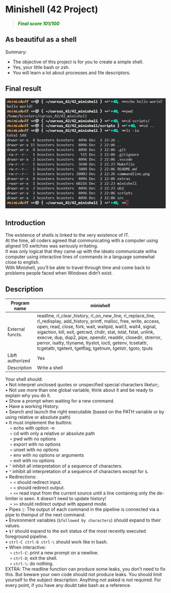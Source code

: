 # Minishell (42 Project)
> <span style="color:green">***Final score 101/100***</span>
## As beautiful as a shell
Summary:
- The objective of this project is for you to create a simple shell.
- Yes, your little bash or zsh.
- You will learn a lot about processes and file descriptors.

## Final result
![prompt](commandline.png)
## Introduction
The existence of shells is linked to the very existence of IT.<br> At the time, all coders agreed that communicating with a computer using aligned 1/0 switches was seriously irritating.<br> It was only logical that they came up with the ideato communicate witha computer using interactive lines of commands in a language somewhat close to english.<br>With Minishell, you’ll be able to travel through time and come back to problems people faced when Windows didn’t exist.

## Description

| Program name     | minishell                                                                                                                                                                                                                                                                                                                                                                                                                                            |
|------------------|------------------------------------------------------------------------------------------------------------------------------------------------------------------------------------------------------------------------------------------------------------------------------------------------------------------------------------------------------------------------------------------------------------------------------------------------------|
| External functs. | readline, rl_clear_history, rl_on_new_line, rl_replace_line, rl_redisplay, add_history, printf, malloc, free, write, access, open, read, close, fork, wait, waitpid, wait3, wait4, signal, sigaction, kill, exit, getcwd, chdir, stat, lstat, fstat, unlink, execve, dup, dup2, pipe, opendir, readdir, closedir, strerror, perror, isatty, ttyname, ttyslot, ioctl, getenv, tcsetattr, tcgetattr, tgetent, tgetflag, tgetnum, tgetstr, tgoto, tputs |
| Libft authorized | Yes                                                                                                                                                                                                                                                                                                                                                                                                                                                  |
| Description      | Write a shell                                                                                                                                                                                                                                                                                                                                                                                                                                        |

Your shell should:
<br>• Not interpret unclosed quotes or unspecified special characters like\or;.
<br>• Not use more than one global variable, think about it and be ready to explain why you do it.
<br>• Show a prompt when waiting for a new command.
<br>• Have a working History.
<br>• Search and launch the right executable (based on the PATH variable or by using relative or absolute path)
<br>• It must implement the builtins:
<br>&emsp;◦ echo with option -n
<br>&emsp;◦ cd with only a relative or absolute path
<br>&emsp;◦ pwd with no options
<br>&emsp;◦ export with no options
<br>&emsp;◦ unset with no options
<br>&emsp;◦ env with no options or arguments
<br>&emsp;◦ exit with no options
<br>• `’` inhibit all interpretation of a sequence of characters.
<br>• `"` inhibit all interpretation of a sequence of characters except for `$`.
<br>• Redirections:
<br>&emsp;◦ `<` should redirect input.
<br>&emsp;◦ `>` should redirect output.
<br>&emsp;◦ `<<` read input from the current source until a line containing only the de-limiter is seen. it doesn’t need to update history!
<br>&emsp;◦ `>>` should redirect output with append mode.
<br>• Pipes `|`: The output of each command in the pipeline is connected via a pipe to theinput of the next command.
<br>• Environment variables (`$followed by characters`) should expand to their values.
<br>• `$?` should expand to the exit status of the most recently executed foreground pipeline.
<br>• `ctrl-C ctrl-D ctrl-\` should work like in bash.
<br>• When interactive:
<br>&emsp;◦ `ctrl-C`: print a new prompt on a newline.
<br>&emsp;◦ `ctrl-D`; exit the shell.
<br>&emsp;◦ `ctrl-\`: do nothing.
<br>EXTRA: The readline function can produce some leaks, you don’t need to fix this. But beware your own code should not produce leaks. You should limit yourself to the subject description. Anything not asked is not required. For every point, if you have any doubt take bash as a reference.
